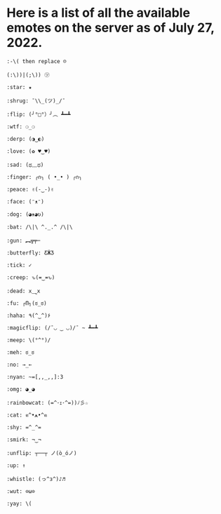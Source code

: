 Here is a list of all the available emotes
on the server as of July 27, 2022.
===========================================

```:-\( then replace ☹```

```(:\))|(;\)) ㋡```

```:star: ★```

```:shrug: ¯\\_(ツ)_/¯```

```:flip: (╯°□°）╯︵ ┻━┻```

```:wtf: ⚆_⚆```

```:derp: (◑‿◐)```

```:love: (✿ ♥‿♥)```

```:sad: (ಥ﹏ಥ)```

```:finger: ╭∩╮ ( •_• ) ╭∩╮```

```:peace: ✌(-‿-)✌```

```:face: (ᵔᴥᵔ)```

```:dog: (◕ᴥ◕ʋ)```

```:bat: /\|\ ^._.^ /\|\```

```:gun: ︻╦╤─```

```:butterfly: ƸӜƷ```

```:tick: ✓```

```:creep: ԅ(≖‿≖ԅ)```

```:dead: x⸑x```

```:fu: ┌П┐(ಠ_ಠ)```

```:haha: ٩(^‿^)۶```

```:magicflip: (/¯◡ ‿ ◡)/¯ ~ ┻━┻```

```:meep: \(°^°)/```

```:meh: ಠ_ಠ```

```:no: →_←```

```:nyan: ~=[,,_,,]:3```

```:omg: ◕_◕```

```:rainbowcat: (=^･ｪ･^=))ﾉ彡☆```

```:cat: ฅ^•ﻌ•^ฅ```

```:shy: =^_^=```

```:smirk: ¬‿¬```

```:unflip: ┬──┬ ノ(ò_óノ)```

```:up: ↑```

```:whistle: (っ^з^)♪♬```

```:wut: ⊙ω⊙```

```:yay: \(```
